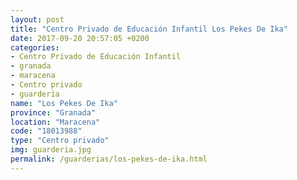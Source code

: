 ```yaml
---
layout: post
title: "Centro Privado de Educación Infantil Los Pekes De Ika"
date: 2017-09-20 20:57:05 +0200
categories:
- Centro Privado de Educación Infantil
- granada
- maracena
- Centro privado
- guarderia
name: "Los Pekes De Ika"
province: "Granada"
location: "Maracena"
code: "18013988"
type: "Centro privado"
img: guarderia.jpg
permalink: /guarderias/los-pekes-de-ika.html
---
```

